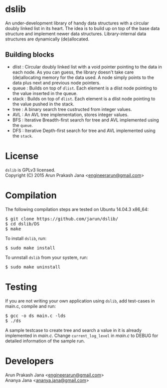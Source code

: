 # dslib
An under-development library of handy data structures with a circular doubly linked list in its heart. The idea is to build up on top of the base data structure and implement newer data structures. Library-internal data structures are dynamically (de)allocated.
 
Building blocks
-
- dlist : Circular doubly linked list with a void pointer pointing to the data in each node. As you can guess, the library doesn't take care (de)allocating memory for the data used. A node simply points to the data plus next and previous node pointers.
- queue : Builds on top of `dlist`. Each element is a dlist node pointing to the value inserted in the queue.
- stack : Builds on top of `dlist`. Each element is a dlist node pointing to the value pushed in the stack.
- tree : A binary search tree custructed from integer values.
- AVL : An AVL tree implementation, stores integer values.
- BFS : Iterative Breadth-first search for tree and AVL implemented using the `queue`.
- DFS : Iterative Depth-first search for tree and AVL implemented using the `stack`.
  
# License
`dslib` is GPLv3 licensed.  
Copyright (C) 2015 Arun Prakash Jana &lt;engineerarun@gmail.com&gt;

# Compilation
The following compilation steps are tested on Ubuntu 14.04.3 x86_64:
<pre>$ git clone https://github.com/jarun/dslib/
$ cd dslib/DS
$ make</pre>
To install `dslib`, run:
<pre>$ sudo make install</pre>
To unnstall `dslib` from your system, run:
<pre>$ sudo make uninstall</pre>

# Testing
If you are not writing your own application using `dslib`, add test-cases in main.c, compile and run:
<pre>$ gcc -o ds main.c -lds
$ ./ds</pre>
A sample testcase to create tree and search a value in it is already implemented in <i>main.c</i>. Change `current_log_level` in <i>main.c</i> to DEBUG for detailed information of the sample run.

# Developers
Arun Prakash Jana &lt;engineerarun@gmail.com&gt;  
Ananya Jana &lt;ananya.jana@gmail.com&gt;
